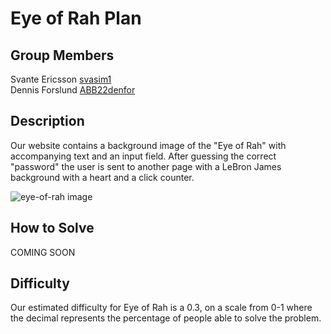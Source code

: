 # Eye of Rah Plan

## Group Members
Svante Ericsson [svasim1](https://github.com/svasim1)<br>
Dennis Forslund [ABB22denfor](https://github.com/ABB22denfor)

## Description
Our website contains a background image of the "Eye of Rah" with accompanying text and an input field. 
After guessing the correct "password" the user is sent to another page with a LeBron James background with a heart and a click counter. 

![eye-of-rah image](./images/eye-of-rah.png)

## How to Solve
COMING SOON

## Difficulty
Our estimated difficulty for Eye of Rah is a 0.3, on a scale from 0-1 where the decimal represents the percentage of people able to solve the problem.
